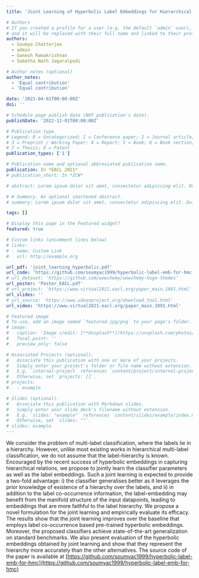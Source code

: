 ```yaml
---
title: 'Joint Learning of Hyperbolic Label Embeddings for Hierarchical Multi-label Classification'

# Authors
# If you created a profile for a user (e.g. the default `admin` user), write the username (folder name) here
# and it will be replaced with their full name and linked to their profile.
authors:
  - Soumya Chatterjee
  - admin
  - Ganesh Ramakrishnan
  - Saketha Nath Jagaralpudi

# Author notes (optional)
author_notes:
  - 'Equal contribution'
  - 'Equal contribution'

date: '2021-04-01T00:00:00Z'
doi: ''

# Schedule page publish date (NOT publication's date).
publishDate: '2022-11-01T00:00:00Z'

# Publication type.
# Legend: 0 = Uncategorized; 1 = Conference paper; 2 = Journal article;
# 3 = Preprint / Working Paper; 4 = Report; 5 = Book; 6 = Book section;
# 7 = Thesis; 8 = Patent
publication_types: ['1']

# Publication name and optional abbreviated publication name.
publication: In *EACL 2021*
# publication_short: In *ICW*

# abstract: Lorem ipsum dolor sit amet, consectetur adipiscing elit. Duis posuere tellus ac convallis placerat. Proin tincidunt magna sed ex sollicitudin condimentum. Sed ac faucibus dolor, scelerisque sollicitudin nisi. Cras purus urna, suscipit quis sapien eu, pulvinar tempor diam. Quisque risus orci, mollis id ante sit amet, gravida egestas nisl. Sed ac tempus magna. Proin in dui enim. Donec condimentum, sem id dapibus fringilla, tellus enim condimentum arcu, nec volutpat est felis vel metus. Vestibulum sit amet erat at nulla eleifend gravida.

# # Summary. An optional shortened abstract.
# summary: Lorem ipsum dolor sit amet, consectetur adipiscing elit. Duis posuere tellus ac convallis placerat. Proin tincidunt magna sed ex sollicitudin condimentum.

tags: []

# Display this page in the Featured widget?
featured: true

# Custom links (uncomment lines below)
# links:
# - name: Custom Link
#   url: http://example.org

url_pdf: 'joint_learning_hyperbolic.pdf'
url_code: 'https://github.com/soumyac1999/hyperbolic-label-emb-for-hmc'
# url_dataset: 'https://github.com/wowchemy/wowchemy-hugo-themes'
url_poster: 'Poster_EACL.pdf'
# url_project: 'https://www.virtual2021.eacl.org/paper_main.1091.html'
url_slides: ''
# url_source: 'https://www.udaanproject.org/download_tool.html'
url_video: 'https://www.virtual2021.eacl.org/paper_main.1091.html'

# Featured image
# To use, add an image named `featured.jpg/png` to your page's folder.
# image:
#   caption: 'Image credit: [**Unsplash**](https://unsplash.com/photos/pLCdAaMFLTE)'
#   focal_point: ''
#   preview_only: false

# Associated Projects (optional).
#   Associate this publication with one or more of your projects.
#   Simply enter your project's folder or file name without extension.
#   E.g. `internal-project` references `content/project/internal-project/index.md`.
#   Otherwise, set `projects: []`.
# projects:
#   - example

# Slides (optional).
#   Associate this publication with Markdown slides.
#   Simply enter your slide deck's filename without extension.
#   E.g. `slides: "example"` references `content/slides/example/index.md`.
#   Otherwise, set `slides: ""`.
# slides: example
---
```

We consider the problem of multi-label classification, where the labels lie in a hierarchy. However, unlike most existing works in hierarchical multi-label classification, we do not assume that the label-hierarchy is known. Encouraged by the recent success of hyperbolic embeddings in capturing hierarchical relations, we propose to jointly learn the classifier parameters as well as the label embeddings. Such a joint learning is expected to provide a two-fold advantage: i) the classifier generalises better as it leverages the prior knowledge of existence of a hierarchy over the labels, and ii) in addition to the label co-occurrence information, the label-embedding may benefit from the manifold structure of the input datapoints, leading to embeddings that are more faithful to the label hierarchy. We propose a novel formulation for the joint learning and empirically evaluate its efficacy. The results show that the joint learning improves over the baseline that employs label co-occurrence based pre-trained hyperbolic embeddings. Moreover, the proposed classifiers achieve state-of-the-art generalization on standard benchmarks. We also present evaluation of the hyperbolic embeddings obtained by joint learning and show that they represent the hierarchy more accurately than the other alternatives. The source code of the paper is available at [https://github.com/soumyac1999/hyperbolic-label-emb-for-hmc](https://github.com/soumyac1999/hyperbolic-label-emb-for-hmc)




<!-- {{% callout note %}}
Click the _Cite_ button above to demo the feature to enable visitors to import publication metadata into their reference management software.
{{% /callout %}}

{{% callout note %}}
Create your slides in Markdown - click the _Slides_ button to check out the example.
{{% /callout %}}

Supplementary notes can be added here, including [code, math, and images](https://wowchemy.com/docs/writing-markdown-latex/).

 -->
